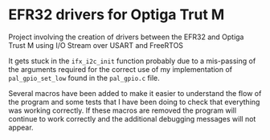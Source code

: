 # EFR32 drivers for Optiga Trut M

Project involving the creation of drivers between the EFR32 and Optiga Trust M using I/O Stream over USART and FreeRTOS


It gets stuck in the `ifx_i2c_init` function probably due to a mis-passing of the arguments required for the correct use of my implementation of `pal_gpio_set_low` found in the `pal_gpio.c` file.

Several macros have been added to make it easier to understand the flow of the program and some tests that I have been doing to check that everything was working correctly. If these macros are removed the program will continue to work correctly and the additional debugging messages will not appear.
